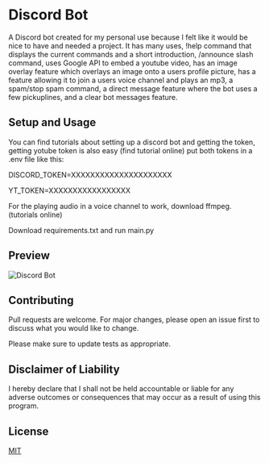# Discord Bot
A Discord bot created for my personal use because I felt like it would be nice to have and needed a project. It has many uses, !help command that displays the current commands and a short introduction, /announce slash command, uses Google API to embed a youtube video, has an image overlay feature which overlays an image onto a users profile picture, has a feature allowing it to join a users voice channel and plays an mp3, a spam/stop spam command, a direct message feature where the bot uses a few pickuplines, and a clear bot messages feature.

## Setup and Usage

You can find tutorials about setting up a discord bot and getting the token, getting yotube token is also easy (find tutorial online)
put both tokens in a .env file like this:

DISCORD_TOKEN=XXXXXXXXXXXXXXXXXXXXX

YT_TOKEN=XXXXXXXXXXXXXXXXX

For the playing audio in a voice channel to work, download ffmpeg. (tutorials online)

Download requirements.txt and run main.py

## Preview

![Discord Bot](https://i.imgur.com/kEUmKX1.png)

## Contributing

Pull requests are welcome. For major changes, please open an issue first to discuss what you would like to change.

Please make sure to update tests as appropriate.

## Disclaimer of Liability
I hereby declare that I shall not be held accountable or liable for any adverse outcomes or consequences that may occur as a result of using this program.

## License

[MIT](https://choosealicense.com/licenses/mit/)
